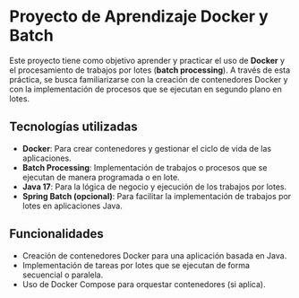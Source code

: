 # Proyecto de Aprendizaje Docker y Batch

Este proyecto tiene como objetivo aprender y practicar el uso de **Docker** y el procesamiento de trabajos por lotes (**batch processing**). A través de esta práctica, se busca familiarizarse con la creación de contenedores Docker y con la implementación de procesos que se ejecutan en segundo plano en lotes.

## Tecnologías utilizadas

- **Docker**: Para crear contenedores y gestionar el ciclo de vida de las aplicaciones.
- **Batch Processing**: Implementación de trabajos o procesos que se ejecutan de manera programada o en lote.
- **Java 17**: Para la lógica de negocio y ejecución de los trabajos por lotes.
- **Spring Batch (opcional)**: Para facilitar la implementación de trabajos por lotes en aplicaciones Java.

## Funcionalidades

- Creación de contenedores Docker para una aplicación basada en Java.
- Implementación de tareas por lotes que se ejecutan de forma secuencial o paralela.
- Uso de Docker Compose para orquestar contenedores (si aplica).